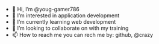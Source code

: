 - 👋 Hi, I’m @youg-gamer786
- 👀 I’m interested in application development
- 🌱 I’m currently learning web development
- 💞️ I’m looking to collaborate on with my training
- 📫 How to reach me you can rech me by: github, @crazy

<!---
youg-gamer786/youg-gamer786 is a ✨ special ✨ repository because its `README.md` (this file) appears on your GitHub profile.
You can click the Preview link to take a look at your changes.
--->
